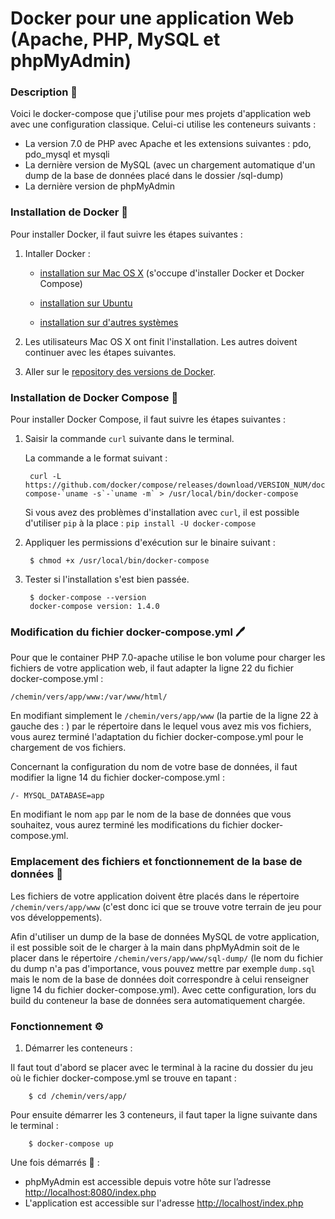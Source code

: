 
# Docker pour une application Web (Apache, PHP, MySQL et phpMyAdmin)

### Description 🧐

Voici le docker-compose que j'utilise pour mes projets d'application web avec une configuration classique. Celui-ci utilise les conteneurs suivants :

 - La version 7.0 de PHP avec Apache et les extensions suivantes : pdo, pdo_mysql et mysqli
 - La dernière version de MySQL (avec un chargement automatique d'un dump de la base de données placé dans le dossier /sql-dump)
 - La dernière version de phpMyAdmin

 
### Installation de Docker 🐳 

Pour installer Docker, il faut suivre les étapes suivantes :

1. Intaller Docker :

     * <a href="https://docs.docker.com/installation/mac/" target="_blank">installation sur Mac OS X</a> (s'occupe d'installer Docker et Docker Compose)
     
     * <a href="https://docs.docker.com/installation/ubuntulinux/" target="_blank">installation sur Ubuntu</a>
     
     * <a href="https://docs.docker.com/installation/" target="_blank">installation sur d'autres systèmes</a>
 
2. Les utilisateurs Mac OS X ont finit l'installation. Les autres doivent continuer avec les étapes suivantes.
   
3. Aller sur le <a href="https://github.com/docker/compose/releases" target="_blank">repository des versions de Docker</a>.

### Installation de Docker Compose 🐳 

Pour installer Docker Compose, il faut suivre les étapes suivantes :

1. Saisir la commande `curl` suivante dans le terminal.

     La commande a le format suivant :

        curl -L https://github.com/docker/compose/releases/download/VERSION_NUM/docker-compose-`uname -s`-`uname -m` > /usr/local/bin/docker-compose
   
     Si vous avez des problèmes d'installation avec `curl`, il est possible d'utiliser `pip` à la place : `pip install -U docker-compose`
      
2. Appliquer les permissions d'exécution sur le binaire suivant :

        $ chmod +x /usr/local/bin/docker-compose

3. Tester si l'installation s'est bien passée.

        $ docker-compose --version
        docker-compose version: 1.4.0

### Modification du fichier docker-compose.yml 🖊

Pour que le container PHP 7.0-apache utilise le bon volume pour charger les fichiers de votre application web, il faut adapter la ligne 22 du fichier docker-compose.yml :

    /chemin/vers/app/www:/var/www/html/

En modifiant simplement le `/chemin/vers/app/www` (la partie de la ligne 22 à gauche des : ) par le répertoire dans le lequel vous avez mis vos fichiers, vous aurez terminé l'adaptation du fichier docker-compose.yml pour le chargement de vos fichiers.

Concernant la configuration du nom de votre base de données, il faut modifier la ligne 14 du fichier docker-compose.yml :  

    /- MYSQL_DATABASE=app

En modifiant le nom `app` par le nom de la base de données que vous souhaitez, vous aurez terminé les modifications du fichier docker-compose.yml.

### Emplacement des fichiers et fonctionnement de la base de données 🔎

Les fichiers de votre application doivent être placés dans le répertoire `/chemin/vers/app/www` (c'est donc ici que se trouve votre terrain de jeu pour vos développements).

Afin d'utiliser un dump de la base de données MySQL de votre application, il est possible soit de le charger à la main dans phpMyAdmin soit de le placer dans le répertoire `/chemin/vers/app/www/sql-dump/` (le nom du fichier du dump n'a pas d'importance, vous pouvez mettre par exemple `dump.sql` mais le nom de la base de données doit correspondre à celui renseigner ligne 14 du fichier docker-compose.yml). Avec cette configuration, lors du build du conteneur la base de données sera automatiquement chargée.

### Fonctionnement ⚙️

1. Démarrer les conteneurs :
     
Il faut tout d'abord se placer avec le terminal à la racine du dossier du jeu où le fichier docker-compose.yml se trouve en tapant :

        $ cd /chemin/vers/app/

Pour ensuite démarrer les 3 conteneurs, il faut taper la ligne suivante dans le terminal :

        $ docker-compose up

Une fois démarrés 🚀 :

 - phpMyAdmin est accessible depuis votre hôte sur l’adresse [http://localhost:8080/index.php](http://localhost:8080/index.php)
 - L'application est accessible sur l'adresse [http://localhost/index.php](http://localhost/index.php) 

